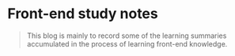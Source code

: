 # Front-end study notes

> This blog is mainly to record some of the learning summaries accumulated in the process of learning front-end knowledge.